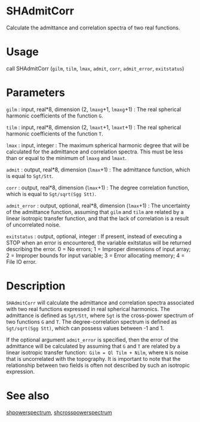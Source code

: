 # SHAdmitCorr

Calculate the admittance and correlation spectra of two real functions.

# Usage

call SHAdmitCorr (`gilm`, `tilm`, `lmax`, `admit`, `corr`, `admit_error`, `exitstatus`)

# Parameters

`gilm` : input, real\*8, dimension (2, `lmaxg`+1, `lmaxg`+1)
:   The real spherical harmonic coefficients of the function `G`.

`tilm` : input, real\*8, dimension (2, `lmaxt`+1, `lmaxt`+1)
:   The real spherical harmonic coefficients of the function `T`.

`lmax` : input, integer
:   The maximum spherical harmonic degree that will be calculated for the admittance and correlation spectra. This must be less than or equal to the minimum of `lmaxg` and `lmaxt`.

`admit` : output, real\*8, dimension (`lmax`+1)
:   The admittance function, which is equal to `Sgt/Stt`.

`corr` : output, real\*8, dimension (`lmax`+1)
:   The degree correlation function, which is equal to `Sgt/sqrt(Sgg Stt)`.

`admit_error` : output, optional, real\*8, dimension (`lmax`+1)
:   The uncertainty of the admittance function, assuming that `gilm` and `tilm` are related by a linear isotropic transfer function, and that the lack of correlation is a result of uncorrelated noise.

`exitstatus` : output, optional, integer
:   If present, instead of executing a STOP when an error is encountered, the variable exitstatus will be returned describing the error. 0 = No errors; 1 = Improper dimensions of input array; 2 = Improper bounds for input variable; 3 = Error allocating memory; 4 = File IO error.

# Description

`SHAdmitCorr` will calculate the admittance and correlation spectra associated with two real functions expressed in real spherical harmonics. The admittance is defined as `Sgt/Stt`, where `Sgt` is the cross-power spectrum of two functions `G` and `T`. The degree-correlation spectrum is defined as `Sgt/sqrt(Sgg Stt)`, which can possess values between -1 and 1.

If the optional argument `admit_error` is specified, then the error of the admittance will be calculated by assuming that `G` and `T` are related by a linear isotropic transfer function:` Gilm = Ql Tilm + Nilm`, where `N` is noise that is uncorrelated with the topography. It is important to note that the relationship between two fields is often not described by such an isotropic expression.

# See also

[shpowerspectrum](shpowerspectrum.html), [shcrosspowerspectrum](shcrosspowerspectrum.html)
